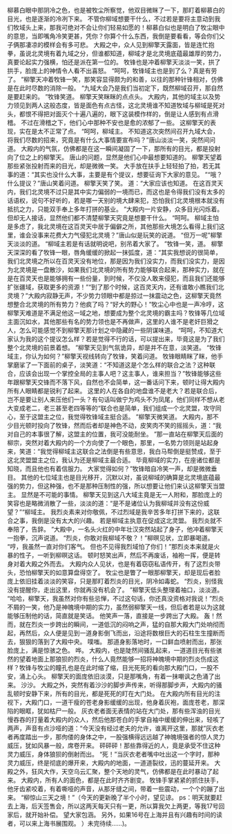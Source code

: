 柳慕白眼中那阴冷之色，也是被牧尘所察觉，他双目微眯了一下，那盯着柳慕白的目光，也是逐渐的冷冽下来。
不管你柳域想要干什么，不过若是要将主意动到我们牧域头上来，那我可绝对不会让你们轻易如愿的！柳慕白似也是明白了牧尘眼中的意思，当即嘴角冷笑更甚，凭你？你算个什么东西，我倒是要看看，等会你们父子俩那凄凉的模样会有多可悲。
大殿之中，众人见到柳擎天露面，皆是连忙抱拳，虽说北灵境有着九域之分，但谁都知道，柳域才是北灵境底蕴最雄厚的势力，真要论起实力强横，怕还是派在第一位的。
牧锋也是冲着柳擎天淡淡一笑，拱了拱手，脸庞上的神情令人看不出喜怒。
“呵呵，牧锋域主也是到了么？真是有劳了。
”柳擎天冲着牧锋一笑，那笑容显得颇为的和善，以往的那种针锋相对，仿佛是在此时尽数的消除一般。
“九域大会乃是我们当初定下，既然柳域召开，那自然是要赶来的。
”牧锋笑道。
柳擎天笑眯眯的点点头。
大殿内，其他的域主以及势力领见到两人这般态度，皆是面色有点古怪，这北灵境谁不知道牧域与柳域是死对头，都恨不得把对面灭个十遍八遍的，眼下这装模作样的，倒是让人感到有点滑稽。
不过在滑稽之下，他们心中那种不安也是愈的浓郁了一些。
这柳擎天的表现，实在是太不正常了点。
“呵呵，柳域主。
不知道这次突然间召开九域大会，将我们尽数的招来，究竟是有什么大事情要宣布吗？”唐山淡淡一笑，突然间问道。
大殿内的气氛，仿佛都是在这一瞬间凝固了一下，那所有的目光，都是投射向了位之上的柳擎天。
唐山的问题，显然是他们心中最想要知道的。
柳擎天望着那些紧张投射而来的目光，却是微微一笑。
大手放在扶手上轻轻拍了拍，若无其事的道：“其实也没什么大事，主要是有个提议，想要征询下大家的意见。
”“哦？什么提议？”唐山笑着问道。
柳擎天笑了笑。
道：“大家应该也知道。
在这百灵天内，我们北灵境不过只是其中实力偏弱的一境而已，而这也是令得我们没有太多的话语权，说句不好听的，若是哪一天别的境大肆来犯，恐怕我们北灵境根本就没有抵抗之力，只能双手奉上多年打拼的基业。
”大殿内一片安静，众多目光闪烁着。
但却无人接话，显然他们都不清楚柳擎天究竟是想要干什么。
“呵呵。
柳域主怕是多虑了，我北灵境在这百灵天中居于偏僻之所，其他那些大境怎么看得上我们这里，谁会没事来花费大力气侵犯北灵境？”唐山似是玩笑的说道。
“但万一呢”柳擎天淡淡的道。
“柳域主若是有话就明说吧，别吊着大家了。
”牧锋一笑，道。
柳擎天深深的看了牧锋一眼，唇角缓缓的掀起一抹弧度，道：“其实我想说的很简单，我们北灵境之所以在百灵天没有地位，那是因为我们没实力，而我们没实力，是因为北灵境是一盘散沙，如果我们北灵境的所有势力能够联合起来，那种实力，就在是在百灵天也是能够拥有一些份量，到时候，不仅没人敢来侵犯，而且我们还能够扩张疆域，获取更多的资源！”“到了那个时候，这百灵天内，还有谁敢小瞧我们北灵境？”大殿内寂静无声，不少势力领眼中都是掠过一抹震动之色，这柳擎天竟然想整合北灵境的所有势力？他疯了吗？“好大的野心！”牧尘心中也是一声冷哼，这柳擎天难道是不满足他这一域之地，想要成为整个北灵境的霸主吗？牧锋等几位域主面沉如水，其他那些有名的势力领也是不再做声，这里的人谁不是老奸巨猾之人，怎么可能感觉不到柳擎天那计划之中隐藏的一些阴谋味道。
“呵呵，不知道大家认为我的这个提议怎么样？若是觉得不行的话，可以提出来，毕竟这是为了我们整个北灵境的前景着想。
”柳擎天见到气氛诡异，却是并不在意，淡笑道。
“牧锋域主，你认为如何？”柳擎天视线转向了牧锋，笑着问道。
牧锋眼睛眯了眯，他手掌磨挲了一下面前的桌子，淡笑道：“不知道这是个怎么样的联合之法？这种联合，应该会出现一个掌控全局的主事人吧？这主事人，谁来担当？”牧锋能够这些年跟柳擎天交锋而不落下风，自然也不会简单，这一番话问下来，顿时让得大殿内所有人眼睛都是锐利了起来。
这里的人在各自的地盘谁不是老大？若是联合后，岂不是要让别人来压他们一头？有句话叫做宁为鸡头不为凤尾，他们同样不想从老大变成老二，老三甚至老四等等的“联合也是简单，我们组成一个北灵盟，攻守同心，至于这盟主之位，我觉得牧锋域主挺合适。
”柳擎天微笑道。
大殿内，那不少目光顿时投向了牧锋，然而后者却是神色不动，皮笑肉不笑的摇摇头，道：“我对自己的本事很了解，这盟主的位置，我可没能耐坐。
”那一直站在柳擎天后面的柳宗，突然对着大殿内的一个方向使了一个眼色，那里，一名势力领则是站起身来，笑道：“我觉得柳域主这联合之法倒是有些意思，我白马帮倒是挺赞成，至于这北灵盟盟主之位，我认为还是柳域主最合适。
毕竟柳域的实力，在座诸位都是知晓，而且他也有着信服力。
大家觉得如何？”牧锋暗自冷笑一声，却是微微垂目。
其他的七位域主也是目光移开，沉默以对，虽说柳域的确算是北灵境底蕴最强的势力，但这种强，也不是那种压制性的强，所以想要让他们来认这柳擎天当盟主。
显然是不可能的事情。
柳擎天见到这八大域主竟是无一人附和，那脸庞上的笑容也是略微消散了一些，淡淡的道：“是不是诸位认为我柳域并没有这份威望？”“柳域主。
我烈炎素来对你敬佩，不过烈域是我辛苦多年打拼下来的，这联合之事，我倒是没有太大的兴趣。
若是柳域主执意在促成这北灵盟。
我烈炎就不奉陪了，告辞。
”大殿中，一名头火红的中年壮汉突然站起了身子，他冲着柳擎天一抱拳，沉声说道。
“烈炎，你敢对我柳域不敬？！”柳暝见状，立即暴喝道。
“哼，我虽然一直对你们客气。
但也不见得我烈域怕了你们！”那烈炎本来就是火暴的性子，一听到柳暝这话。
顿时怒笑出声，然后不再废话，袖袍一挥，便是转身对着大殿之外而去。
大殿内众人见状，也是有着窃窃私语传开，有了这烈炎带头，恐怕柳擎天的如意算盘得空了。
牧尘也是瞥了一眼那柳擎天，却是现后者脸庞上依旧挂着淡淡的笑容，只是那盯着烈炎的目光，阴冷如毒蛇。
“烈炎，别怪我没有提醒你，走出这里，你就再没有机会了。
”柳擎天低头整理着袖口，淡淡道。
“哈哈，柳擎天，我虽然对你有些忌惮，不过这句话，你还真没资格对我说！”烈炎不屑的一笑，他乃是神魄境中期的实力，虽然弱柳擎天一线，但后者若是以为这就能够压制他的话，简直就是笑话。
他笑声一落，直接是一步跨出了大殿。
轰！然而，就在烈炎一步跨出的瞬间，一道低沉的闷响之声，猛的自那大殿大门处响彻而起，再然后，众人便是见到一道身影倒飞而出，沿途将数根巨大的石柱生生撞断而去，狠狠的落到了大殿中央。
噗嗤。
那道身影落地时，一口鲜血喷射而出，那张脸庞上，满是惊骇之色。
哗。
大殿内，也是陡然间骚乱起来，一道道目光有些骇然的望着地面上那狼狈的烈炎，什么人竟然能够一招将神魄境中期的烈炎伤成这样？牧锋与牧尘的瞳孔也是在此时缩了缩，目光死死的看向那大殿门口，一股不安，涌上心头。
柳擎天的面庞依旧淡漠，只是那嘴角，有着一抹嘲讽之色涌了出来。
沙沙。
大殿之外，突然有着沙沙的脚步声传来，听得那脚步声，大殿内的骚乱顿时安静下来，所有的目光，都是死死的盯在大门处。
在大殿内所有目光的注视下，大殿门口，一道干瘦的苍老身影缓缓的出现，他身着灰袍，面庞苍老，那深陷的眼眶，犹如枯尸一般。
灰衣老者面无表情的站在大门处，那有些浑浊的目光慢吞吞的打量着大殿内的众人，然后他那苍白的手掌自袖中缓缓的伸出来，轻咳了两声，声音有点沙哑的道：“今天没有经过老夫的允许，谁离开这里，那就”灰衣老者再度踏出一步，那佝偻的身体之中，一股强横得远远越了神魄境强者的惊人灵力威压，犹如风暴一般，席卷开来。
砰砰砰！那些靠得近的人，竟是承受不住这种灵力威压，身体狼狈的倒射而出。
“死！”当灰衣老者嘴中吐出这一个字时，那种灵力威压，终是彻底的爆开来，大殿内的地面，一道道裂纹，迅的蔓延开来。
大殿之外，狂风大作，天空乌云汇聚，整个天地的灵气，仿佛都是在此时暴动了起来。
大殿内，所有人的面色，都是在此时齐齐剧变。
牧锋手掌紧紧的抓住扶手，他牙齿紧咬着，有着嘶哑的声音，从那牙缝之间，带着一些震动，一个个的蹦了出来。
“柳惊山三天之境！”（今天的更新晚了半个小时，望见谅。
ps：明天就要赶去上海，后天签售会，所以这两天每天只有一更，所以算我欠上两更，等我17号回家后，就开始补偿。
望大家包涵。
另外，如果16号在上海并且有兴趣有时间的读者，可以来上海书展围观。
）未完待续……)。
